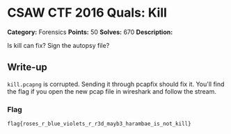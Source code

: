 # CSAW CTF 2016 Quals: Kill

**Category:** Forensics
**Points:** 50
**Solves:** 670
**Description:**

Is kill can fix? Sign the autopsy file?

## Write-up

`kill.pcapng` is corrupted. Sending it through pcapfix should fix it. You'll find the flag if you open the new pcap file in wireshark and follow the stream.

### Flag

`flag{roses_r_blue_violets_r_r3d_mayb3_harambae_is_not_kill}`
